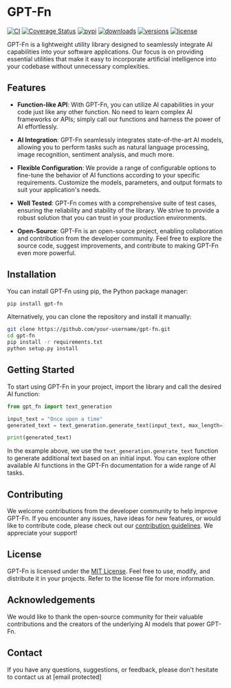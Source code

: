 # GPT-Fn

[![CI](https://github.com/livingbio/gpt-fn/workflows/python-unittest/badge.svg?branch=main)](https://github.com/livingbio/gpt-fn/actions?query=workflow%3Apython-unittest++branch%3Amain++)
[![Coverage Status](https://coveralls.io/repos/github/livingbio/gpt-fn/badge.svg?branch=main)](https://coveralls.io/github/livingbio/gpt-fn?branch=main)
[![pypi](https://img.shields.io/pypi/v/gpt-fn.svg)](https://pypi.python.org/pypi/gpt-fn)
[![downloads](https://pepy.tech/badge/gpt-fn/month)](https://pepy.tech/project/gpt-fn)
[![versions](https://img.shields.io/pypi/pyversions/gpt-fn.svg)](https://github.com/livingbio/gpt-fn)
[![license](https://img.shields.io/github/license/livingbio/gpt-fn.svg)](https://github.com/livingbio/gpt-fn/blob/main/LICENSE)

GPT-Fn is a lightweight utility library designed to seamlessly integrate AI capabilities into your software applications. Our focus is on providing essential utilities that make it easy to incorporate artificial intelligence into your codebase without unnecessary complexities.

## Features

- **Function-like API**: With GPT-Fn, you can utilize AI capabilities in your code just like any other function. No need to learn complex AI frameworks or APIs; simply call our functions and harness the power of AI effortlessly.

- **AI Integration**: GPT-Fn seamlessly integrates state-of-the-art AI models, allowing you to perform tasks such as natural language processing, image recognition, sentiment analysis, and much more.

- **Flexible Configuration**: We provide a range of configurable options to fine-tune the behavior of AI functions according to your specific requirements. Customize the models, parameters, and output formats to suit your application's needs.

- **Well Tested**: GPT-Fn comes with a comprehensive suite of test cases, ensuring the reliability and stability of the library. We strive to provide a robust solution that you can trust in your production environments.

- **Open-Source**: GPT-Fn is an open-source project, enabling collaboration and contribution from the developer community. Feel free to explore the source code, suggest improvements, and contribute to making GPT-Fn even more powerful.

## Installation

You can install GPT-Fn using pip, the Python package manager:

```bash
pip install gpt-fn
```

Alternatively, you can clone the repository and install it manually:

```bash
git clone https://github.com/your-username/gpt-fn.git
cd gpt-fn
pip install -r requirements.txt
python setup.py install
```

## Getting Started

To start using GPT-Fn in your project, import the library and call the desired AI function:

```python
from gpt_fn import text_generation

input_text = "Once upon a time"
generated_text = text_generation.generate_text(input_text, max_length=100)

print(generated_text)
```

In the example above, we use the `text_generation.generate_text` function to generate additional text based on an initial input. You can explore other available AI functions in the GPT-Fn documentation for a wide range of AI tasks.

## Contributing

We welcome contributions from the developer community to help improve GPT-Fn. If you encounter any issues, have ideas for new features, or would like to contribute code, please check out our [contribution guidelines](CONTRIBUTING.md). We appreciate your support!

## License

GPT-Fn is licensed under the [MIT License](LICENSE). Feel free to use, modify, and distribute it in your projects. Refer to the license file for more information.

## Acknowledgements

We would like to thank the open-source community for their valuable contributions and the creators of the underlying AI models that power GPT-Fn.

## Contact

If you have any questions, suggestions, or feedback, please don't hesitate to contact us at [email protected]
